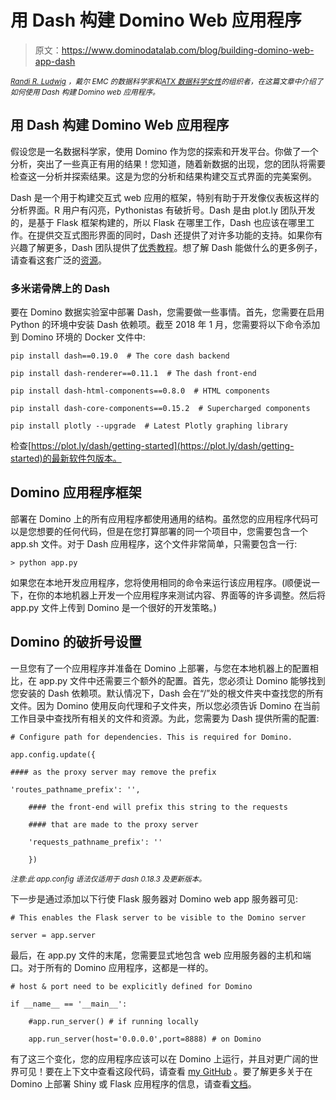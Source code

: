 # 用 Dash 构建 Domino Web 应用程序

> 原文：<https://www.dominodatalab.com/blog/building-domino-web-app-dash>

*<small>[Randi R. Ludwig](https://www.linkedin.com/in/randi-r-ludwig-717150114) ，戴尔 EMC 的数据科学家和[ATX 数据科学女性](https://www.meetup.com/Women-in-Data-Science-ATX/)的组织者，在这篇文章中介绍了如何使用 Dash 构建 Domino web 应用程序。</small>*

## 用 Dash 构建 Domino Web 应用程序

假设您是一名数据科学家，使用 Domino 作为您的探索和开发平台。你做了一个分析，突出了一些真正有用的结果！您知道，随着新数据的出现，您的团队将需要检查这一分析并探索结果。这是为您的分析和结果构建交互式界面的完美案例。

Dash 是一个用于构建交互式 web 应用的框架，特别有助于开发像仪表板这样的分析界面。R 用户有闪亮，Pythonistas 有破折号。Dash 是由 plot.ly 团队开发的，是基于 Flask 框架构建的，所以 Flask 在哪里工作，Dash 也应该在哪里工作。在提供交互式图形界面的同时，Dash 还提供了对许多功能的支持。如果你有兴趣了解更多，Dash 团队提供了[优秀教程](https://plot.ly/dash/getting-started)。想了解 Dash 能做什么的更多例子，请查看这套广泛的[资源](https://github.com/acrotrend/awesome-dash)。

### 多米诺骨牌上的 Dash

要在 Domino 数据实验室中部署 Dash，您需要做一些事情。首先，您需要在启用 Python 的环境中安装 Dash 依赖项。截至 2018 年 1 月，您需要将以下命令添加到 Domino 环境的 Docker 文件中:

```
pip install dash==0.19.0  # The core dash backend

pip install dash-renderer==0.11.1  # The dash front-end

pip install dash-html-components==0.8.0  # HTML components

pip install dash-core-components==0.15.2  # Supercharged components

pip install plotly --upgrade  # Latest Plotly graphing library

```

检查[https://plot.ly/dash/getting-started](https://plot.ly/dash/getting-started)的最新软件包版本。

## Domino 应用程序框架

部署在 Domino 上的所有应用程序都使用通用的结构。虽然您的应用程序代码可以是您想要的任何代码，但是在您打算部署的同一个项目中，您需要包含一个 app.sh 文件。对于 Dash 应用程序，这个文件非常简单，只需要包含一行:

```
> python app.py

```

如果您在本地开发应用程序，您将使用相同的命令来运行该应用程序。(顺便说一下，在你的本地机器上开发一个应用程序来测试内容、界面等的许多调整。然后将 app.py 文件上传到 Domino 是一个很好的开发策略。)

## Domino 的破折号设置

一旦您有了一个应用程序并准备在 Domino 上部署，与您在本地机器上的配置相比，在 app.py 文件中还需要三个额外的配置。首先，您必须让 Domino 能够找到您安装的 Dash 依赖项。默认情况下，Dash 会在“/”处的根文件夹中查找您的所有文件。因为 Domino 使用反向代理和子文件夹，所以您必须告诉 Domino 在当前工作目录中查找所有相关的文件和资源。为此，您需要为 Dash 提供所需的配置:

```
# Configure path for dependencies. This is required for Domino.

app.config.update({

#### as the proxy server may remove the prefix

'routes_pathname_prefix': '',

    #### the front-end will prefix this string to the requests

    #### that are made to the proxy server

    'requests_pathname_prefix': ''

    })

```

<sup>*注意:此 app.config 语法仅适用于 dash 0.18.3 及更新版本。*</sup>

下一步是通过添加以下行使 Flask 服务器对 Domino web app 服务器可见:

```
# This enables the Flask server to be visible to the Domino server

server = app.server

```

最后，在 app.py 文件的末尾，您需要显式地包含 web 应用服务器的主机和端口。对于所有的 Domino 应用程序，这都是一样的。

```
# host & port need to be explicitly defined for Domino

if __name__ == '__main__':

    #app.run_server() # if running locally

    app.run_server(host='0.0.0.0',port=8888) # on Domino

```

有了这三个变化，您的应用程序应该可以在 Domino 上运行，并且对更广阔的世界可见！要在上下文中查看这段代码，请查看 [my GitHub](https://github.com/randirl17/Dash-on-Domino) 。要了解更多关于在 Domino 上部署 Shiny 或 Flask 应用程序的信息，请查看[文档](https://support.dominodatalab.com/hc/en-us/articles/209150326-Getting-Started-with-App-publishing)。